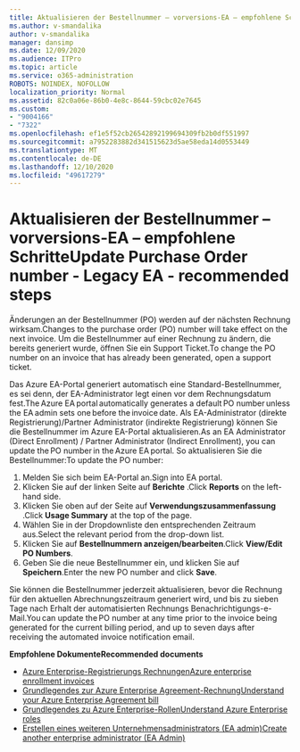 ```yaml
---
title: Aktualisieren der Bestellnummer – vorversions-EA – empfohlene Schritte
ms.author: v-smandalika
author: v-smandalika
manager: dansimp
ms.date: 12/09/2020
ms.audience: ITPro
ms.topic: article
ms.service: o365-administration
ROBOTS: NOINDEX, NOFOLLOW
localization_priority: Normal
ms.assetid: 82c0a06e-86b0-4e8c-8644-59cbc02e7645
ms.custom:
- "9004166"
- "7322"
ms.openlocfilehash: ef1e5f52cb26542892199694309fb2b0df551997
ms.sourcegitcommit: a7952283882d341515623d5ae58eda14d0553449
ms.translationtype: MT
ms.contentlocale: de-DE
ms.lasthandoff: 12/10/2020
ms.locfileid: "49617279"
---
```

# <a name="update-purchase-order-number---legacy-ea---recommended-steps"></a><span data-ttu-id="ea357-102">Aktualisieren der Bestellnummer – vorversions-EA – empfohlene Schritte</span><span class="sxs-lookup"><span data-stu-id="ea357-102">Update Purchase Order number - Legacy EA - recommended steps</span></span>

<span data-ttu-id="ea357-103">Änderungen an der Bestellnummer (PO) werden auf der nächsten Rechnung wirksam.</span><span class="sxs-lookup"><span data-stu-id="ea357-103">Changes to the purchase order (PO) number will take effect on the next invoice.</span></span> <span data-ttu-id="ea357-104">Um die Bestellnummer auf einer Rechnung zu ändern, die bereits generiert wurde, öffnen Sie ein Support Ticket.</span><span class="sxs-lookup"><span data-stu-id="ea357-104">To change the PO number on an invoice that has already been generated, open a support ticket.</span></span> 

<span data-ttu-id="ea357-105">Das Azure EA-Portal generiert automatisch eine Standard-Bestellnummer, es sei denn, der EA-Administrator legt einen vor dem Rechnungsdatum fest.</span><span class="sxs-lookup"><span data-stu-id="ea357-105">The Azure EA portal automatically generates a default PO number unless the EA admin sets one before the invoice date.</span></span> <span data-ttu-id="ea357-106">Als EA-Administrator (direkte Registrierung)/Partner Administrator (indirekte Registrierung) können Sie die Bestellnummer im Azure EA-Portal aktualisieren.</span><span class="sxs-lookup"><span data-stu-id="ea357-106">As an EA Administrator (Direct Enrollment) / Partner Administrator (Indirect Enrollment), you can update the PO number in the Azure EA portal.</span></span> <span data-ttu-id="ea357-107">So aktualisieren Sie die Bestellnummer:</span><span class="sxs-lookup"><span data-stu-id="ea357-107">To update the PO number:</span></span>

1. <span data-ttu-id="ea357-108">Melden Sie sich beim EA-Portal an.</span><span class="sxs-lookup"><span data-stu-id="ea357-108">Sign into EA portal.</span></span>
2. <span data-ttu-id="ea357-109">Klicken Sie auf der linken Seite auf **Berichte** .</span><span class="sxs-lookup"><span data-stu-id="ea357-109">Click **Reports** on the left-hand side.</span></span>
3. <span data-ttu-id="ea357-110">Klicken Sie oben auf der Seite auf **Verwendungszusammenfassung** .</span><span class="sxs-lookup"><span data-stu-id="ea357-110">Click **Usage Summary** at the top of the page.</span></span>
4. <span data-ttu-id="ea357-111">Wählen Sie in der Dropdownliste den entsprechenden Zeitraum aus.</span><span class="sxs-lookup"><span data-stu-id="ea357-111">Select the relevant period from the drop-down list.</span></span>
5. <span data-ttu-id="ea357-112">Klicken Sie auf **Bestellnummern anzeigen/bearbeiten**.</span><span class="sxs-lookup"><span data-stu-id="ea357-112">Click **View/Edit PO Numbers**.</span></span>
6. <span data-ttu-id="ea357-113">Geben Sie die neue Bestellnummer ein, und klicken Sie auf **Speichern**.</span><span class="sxs-lookup"><span data-stu-id="ea357-113">Enter the new PO number and click **Save**.</span></span>

<span data-ttu-id="ea357-114">Sie können die Bestellnummer jederzeit aktualisieren, bevor die Rechnung für den aktuellen Abrechnungszeitraum generiert wird, und bis zu sieben Tage nach Erhalt der automatisierten Rechnungs Benachrichtigungs-e-Mail.</span><span class="sxs-lookup"><span data-stu-id="ea357-114">You can update the PO number at any time prior to the invoice being generated for the current billing period, and up to seven days after receiving the automated invoice notification email.</span></span> 

<span data-ttu-id="ea357-115">**Empfohlene Dokumente**</span><span class="sxs-lookup"><span data-stu-id="ea357-115">**Recommended documents**</span></span>

- [<span data-ttu-id="ea357-116">Azure Enterprise-Registrierungs Rechnungen</span><span class="sxs-lookup"><span data-stu-id="ea357-116">Azure enterprise enrollment invoices</span></span>](https://docs.microsoft.com/azure/cost-management-billing/manage/ea-portal-enrollment-invoices) 
- [<span data-ttu-id="ea357-117">Grundlegendes zur Azure Enterprise Agreement-Rechnung</span><span class="sxs-lookup"><span data-stu-id="ea357-117">Understand your Azure Enterprise Agreement bill</span></span>](https://docs.microsoft.com/azure/cost-management-billing/understand/review-enterprise-agreement-bill)  
- [<span data-ttu-id="ea357-118">Grundlegendes zu Azure Enterprise-Rollen</span><span class="sxs-lookup"><span data-stu-id="ea357-118">Understand Azure Enterprise roles</span></span>](https://docs.microsoft.com/azure/cost-management-billing/manage/understand-ea-roles#add-a-new-enterprise-administrator) 
- [<span data-ttu-id="ea357-119">Erstellen eines weiteren Unternehmensadministrators (EA admin)</span><span class="sxs-lookup"><span data-stu-id="ea357-119">Create another enterprise administrator (EA Admin)</span></span>](https://docs.microsoft.com/azure/cost-management-billing/manage/ea-portal-administration#create-another-enterprise-administrator)
